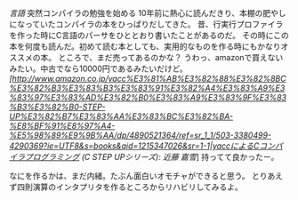 *言語* 突然コンパイラの勉強を始める
10年前に熱心に読んだきり、本棚の肥やしになっていたコンパイラの本をひっぱりだしてきた。
昔、行実行プロファイラを作った時にC言語のパーサをひととおり書いたことがあるのだ。
その時にこの本を何度も読んだ。初めて読む本としても、実用的なものを作る時にもかなりオススメの本。
ところで、まだ売ってあるのかな？
うわっ、amazonで買えないみたい。中古でなら10000円であるみたいだけど。
*[http://www.amazon.co.jp/yacc%E3%81%AB%E3%82%88%E3%82%8BC%E3%82%B3%E3%83%B3%E3%83%91%E3%82%A4%E3%83%A9%E3%83%97%E3%83%AD%E3%82%B0%E3%83%A9%E3%83%9F%E3%83%B3%E3%82%B0-STEP-UP%E3%82%B7%E3%83%AA%E3%83%BC%E3%82%BA-%E8%BF%91%E8%97%A4-%E5%98%89%E9%9B%AA/dp/4890521364/ref=sr_1_1/503-3380499-4290369?ie=UTF8&s=books&qid=1215347026&sr=1-1|yaccによるCコンパイラプログラミング (C STEP UPシリーズ): 近藤 嘉雪*]
持ってて良かったー。

なにを作るかは、まだ内緒。たぶん面白いオモチャができると思う。
とりあえず四則演算のインタプリタを作るところからリハビリしてみるよ。
